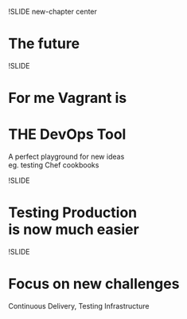 !SLIDE new-chapter center

# The future


!SLIDE

# For me Vagrant is
# **THE** DevOps Tool
A perfect playground for new ideas<br/>
eg. testing Chef cookbooks


!SLIDE

# Testing Production <br/>is now **much** easier


!SLIDE

# Focus on new challenges
Continuous Delivery, Testing Infrastructure